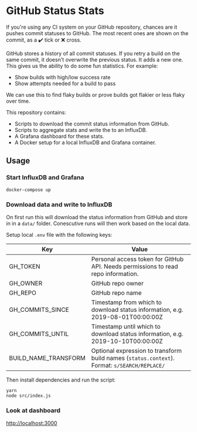 # GitHub Status Stats

If you're using any CI system on your GitHub repository, chances are it pushes commit statuses to GitHub. The most recent ones are shown on the commit, as a :heavy_check_mark: tick or :x: cross.

GitHub stores a history of all commit statuses. If you retry a build on the same commit, it doesn't overwrite the previous status. It adds a new one. This gives us the ability to do some fun statistics. For example:

- Show builds with high/low success rate
- Show attempts needed for a build to pass

We can use this to find flaky builds or prove builds got flakier or less flaky over time.

This repository contains:

- Scripts to download the commit status information from GitHub.
- Scripts to aggregate stats and write the to an InfluxDB.
- A Grafana dashboard for these stats.
- A Docker setup for a local InfluxDB and Grafana container.

## Usage

### Start InfluxDB and Grafana

```
docker-compose up
```

### Download data and write to InfluxDB

On first run this will download the status information from GitHub and store in in a `data/` folder. Conescutive runs will then work based on the local data.

Setup local `.env` file with the following keys:

| Key                  | Value                                                                                        |
| -------------------- | -------------------------------------------------------------------------------------------- |
| GH_TOKEN             | Personal access token for GitHub API. Needs permissions to read repo information.            |
| GH_OWNER             | GitHub repo owner                                                                            |
| GH_REPO              | GitHub repo name                                                                             |
| GH_COMMITS_SINCE     | Timestamp from which to download status information, e.g. 2019-08-01T00:00:00Z               |
| GH_COMMITS_UNTIL     | Timestamp until which to download status information, e.g. 2019-10-10T00:00:00Z              |
| BUILD_NAME_TRANSFORM | Optional expression to transform build names (`status.context`). Format: `s/SEARCH/REPLACE/` |

Then install dependencies and run the script:

```
yarn
node src/index.js
```

### Look at dashboard

<http://localhost:3000>
